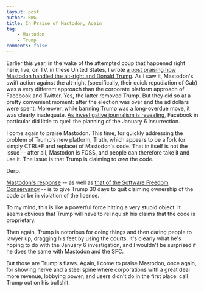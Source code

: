 ```yaml
---
layout: post
author: RWG
title: In Praise of Mastodon, Again
tag:
    - Mastodon
    - Trump
comments: false
---
```


Earlier this year, in the wake of the attempted coup that happened right here, live, on TV, in these United States, I wrote [a post praising how Mastodon handled the alt-right and Donald Trump](https://fossacademic.tech/2021/01/08/PraiseMastodon.html). As I saw it, Mastodon's swift action against the alt-right (specifically, their quick repudiation of Gab) was a very different approach than the corporate platform approach of Facebook and Twitter. Yes, the latter removed Trump. But they did so at a pretty convenient moment: after the election was over and the ad dollars were spent. Moreover, while banning Trump was a long-overdue move, it was clearly inadequate. [As investigative journalism is revealing](https://www.washingtonpost.com/technology/2021/10/22/jan-6-capitol-riot-facebook/), Facebook in particular did little to quell the planning of the January 6 insurrection.

I come again to praise Mastodon. This time, for quickly addressing the problem of Trump's new platform, Truth, which appears to be a fork (or simply CTRL+F and replace) of Mastodon's code. That in itself is not the issue -- after all, Mastodon is FOSS, and people can therefore take it and use it. The issue is that Trump is claiming to *own* the code.

Derp.

[Mastodon's response](https://blog.joinmastodon.org/2021/10/trumps-new-social-media-platform-found-using-mastodon-code/) -- as well as [that of the Software Freedom Conservancy](https://sfconservancy.org/blog/2021/oct/21/trump-group-agplv3/) -- is to give Trump 30 days to quit claiming ownership of the code or be in violation of the license. 

To my mind, this is like a powerful force hitting a very stupid object. It seems obvious that Trump will have to relinquish his claims that the code is proprietary. 

Then again, Trump is notorious for doing things and then daring people to lawyer up, dragging his feet by using the courts. It's clearly what he's hoping to do with the January 6 investigation, and I wouldn't be surprised if he does the same with Mastodon and the SFC.

But those are Trump's flaws. Again, I come to praise Mastodon, once again, for showing nerve and a steel spine where corporations with a great deal more revenue, lobbying power, and users didn't do in the first place: call Trump out on his bullshit.
